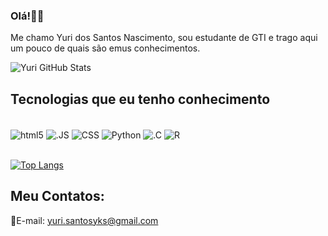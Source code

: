 ### Olá!👋🏽
Me chamo Yuri dos Santos Nascimento, sou estudante de GTI e trago aqui um pouco de quais são emus conhecimentos.




![Yuri GitHub Stats](https://github-readme-stats.vercel.app/api?username=yuri-sant-nasc&theme=transparent&bg_color=000&border_color=30A3DC&show_icons=true&icon_color=30A3DC&title_color=E94D5F&text_color=FFF)


## Tecnologias que eu tenho conhecimento

<div style="display: inline_block"><br/>
   <img align="center" alt="html5" src="https://img.shields.io/badge/HTML5-E34F26?style=for-the-badge&logo=html5&logoColor=white"/>
   <img align="center" alt=".JS" src="https://img.shields.io/badge/JavaScript-323330?style=for-the-badge&logo=javascript&logoColor=F7DF1E" />
   <img align="center" alt="CSS" src="https://img.shields.io/badge/CSS3-1572B6?style=for-the-badge&logo=css3&logoColor=white" />
   <img align="center" alt="Python" src="https://img.shields.io/badge/Python-14354C?style=for-the-badge&logo=python&logoColor=white" />
   <img align="center" alt=" .C" src="https://img.shields.io/badge/C-00599C?style=for-the-badge&logo=c&logoColor=white" />
   <img align="center" alt="R" src="https://img.shields.io/badge/R-276DC3?style=for-the-badge&logo=r&logoColor=white"/>
</div> <br/>

[![Top Langs](https://github-readme-stats.vercel.app/api/top-langs/?username=yuri-sant-nasc&layout=donut-vertical)](https://github.com/yuri-sant-nasc/github-readme-stats)

## Meu Contatos:
📧E-mail: yuri.santosyks@gmail.com



